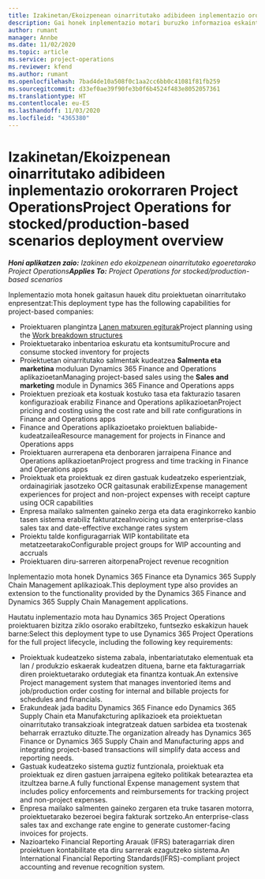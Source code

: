 ```yaml
---
title: Izakinetan/Ekoizpenean oinarritutako adibideen inplementazio orokorraren Project Operations
description: Gai honek inplementazio motari buruzko informazioa eskaintzen du, produkzioan oinarritutako / ekoizpenean oinarritutako Project Operations-en eragiketak.
author: rumant
manager: Annbe
ms.date: 11/02/2020
ms.topic: article
ms.service: project-operations
ms.reviewer: kfend
ms.author: rumant
ms.openlocfilehash: 7bad4de10a508f0c1aa2cc6bb0c41081f81fb259
ms.sourcegitcommit: d33ef0ae39f90fe3b0f6b4524f483e8052057361
ms.translationtype: HT
ms.contentlocale: eu-ES
ms.lasthandoff: 11/03/2020
ms.locfileid: "4365380"
---
```

# <a name="project-operations-for-stockedproduction-based-scenarios-deployment-overview"></a><span data-ttu-id="2c9d4-103">Izakinetan/Ekoizpenean oinarritutako adibideen inplementazio orokorraren Project Operations</span><span class="sxs-lookup"><span data-stu-id="2c9d4-103">Project Operations for stocked/production-based scenarios deployment overview</span></span>

<span data-ttu-id="2c9d4-104">_**Honi aplikatzen zaio:** Izakinen edo ekoizpenean oinarritutako egoeretarako Project Operations_</span><span class="sxs-lookup"><span data-stu-id="2c9d4-104">_**Applies To:** Project Operations for stocked/production-based scenarios_</span></span>


<span data-ttu-id="2c9d4-105">Inplementazio mota honek gaitasun hauek ditu proiektuetan oinarritutako enpresentzat:</span><span class="sxs-lookup"><span data-stu-id="2c9d4-105">This deployment type has the following capabilities for project-based companies:</span></span>

- <span data-ttu-id="2c9d4-106">Proiektuaren plangintza [Lanen matxuren egiturak](work-breakdown-structures.md)</span><span class="sxs-lookup"><span data-stu-id="2c9d4-106">Project planning using the [Work breakdown structures](work-breakdown-structures.md)</span></span>
- <span data-ttu-id="2c9d4-107">Proiektuetarako inbentarioa eskuratu eta kontsumitu</span><span class="sxs-lookup"><span data-stu-id="2c9d4-107">Procure and consume stocked inventory for projects</span></span>
- <span data-ttu-id="2c9d4-108">Proiektuetan oinarritutako salmentak kudeatzea **Salmenta eta marketina** moduluan Dynamics 365 Finance and Operations aplikazioetan</span><span class="sxs-lookup"><span data-stu-id="2c9d4-108">Managing project-based sales using the **Sales and marketing** module in Dynamics 365 Finance and Operations apps</span></span>
- <span data-ttu-id="2c9d4-109">Proiektuen prezioak eta kostuak kostuko tasa eta fakturazio tasaren konfigurazioak erabiliz Finance and Operations aplikazioetan</span><span class="sxs-lookup"><span data-stu-id="2c9d4-109">Project pricing and costing using the cost rate and bill rate configurations in Finance and Operations apps</span></span>
- <span data-ttu-id="2c9d4-110">Finance and Operations aplikazioetako proiektuen baliabide-kudeatzailea</span><span class="sxs-lookup"><span data-stu-id="2c9d4-110">Resource management for projects in Finance and Operations apps</span></span>
- <span data-ttu-id="2c9d4-111">Proiektuaren aurrerapena eta denboraren jarraipena Finance and Operations aplikazioetan</span><span class="sxs-lookup"><span data-stu-id="2c9d4-111">Project progress and time tracking in Finance and Operations apps</span></span>
- <span data-ttu-id="2c9d4-112">Proiektuak eta proiektuak ez diren gastuak kudeatzeko esperientziak, ordainagiriak jasotzeko OCR gaitasunak erabiliz</span><span class="sxs-lookup"><span data-stu-id="2c9d4-112">Expense management experiences for project and non-project expenses with receipt capture using OCR capabilities</span></span>
- <span data-ttu-id="2c9d4-113">Enpresa mailako salmenten gaineko zerga eta data eraginkorreko kanbio tasen sistema erabiliz fakturatzea</span><span class="sxs-lookup"><span data-stu-id="2c9d4-113">Invoicing using an enterprise-class sales tax and date-effective exchange rates system</span></span>
- <span data-ttu-id="2c9d4-114">Proiektu talde konfiguragarriak WIP kontabilitate eta metatzeetarako</span><span class="sxs-lookup"><span data-stu-id="2c9d4-114">Configurable project groups for WIP accounting and accruals</span></span>
- <span data-ttu-id="2c9d4-115">Proiektuaren diru-sarreren aitorpena</span><span class="sxs-lookup"><span data-stu-id="2c9d4-115">Project revenue recognition</span></span>

<span data-ttu-id="2c9d4-116">Inplementazio mota honek Dynamics 365 Finance eta Dynamics 365 Supply Chain Management aplikazioak.</span><span class="sxs-lookup"><span data-stu-id="2c9d4-116">This deployment type also provides an extension to the functionality provided by the Dynamics 365 Finance and Dynamics 365 Supply Chain Management applications.</span></span>

<span data-ttu-id="2c9d4-117">Hautatu inplementazio mota hau Dynamics 365 Project Operations proiektuaren bizitza ziklo osorako erabiltzeko, funtsezko eskakizun hauek barne:</span><span class="sxs-lookup"><span data-stu-id="2c9d4-117">Select this deployment type to use Dynamics 365 Project Operations for the full project lifecycle, including the following key requirements:</span></span>

- <span data-ttu-id="2c9d4-118">Proiektuak kudeatzeko sistema zabala, inbentariatutako elementuak eta lan / produkzio eskaerak kudeatzen dituena, barne eta fakturagarriak diren proiektuetarako ordutegiak eta finantza kontuak.</span><span class="sxs-lookup"><span data-stu-id="2c9d4-118">An extensive Project management system that manages inventoried items and job/production order costing for internal and billable projects for schedules and financials.</span></span>
- <span data-ttu-id="2c9d4-119">Erakundeak jada baditu Dynamics 365 Finance edo Dynamics 365 Supply Chain eta Manufakcturing aplikazioek eta proiektuetan oinarritutako transakzioak integratzeak datuen sarbidea eta txostenak beharrak erraztuko dituzte.</span><span class="sxs-lookup"><span data-stu-id="2c9d4-119">The organization already has Dynamics 365 Finance or Dynamics 365 Supply Chain and Manufacturing apps and integrating project-based transactions will simplify data access and reporting needs.</span></span>
- <span data-ttu-id="2c9d4-120">Gastuak kudeatzeko sistema guztiz funtzionala, proiektuak eta proiektuak ez diren gastuen jarraipena egiteko politikak betearaztea eta itzultzea barne.</span><span class="sxs-lookup"><span data-stu-id="2c9d4-120">A fully functional Expense management system that includes policy enforcements and reimbursements for tracking project and non-project expenses.</span></span>
- <span data-ttu-id="2c9d4-121">Enpresa mailako salmenten gaineko zergaren eta truke tasaren motorra, proiektuetarako bezeroei begira fakturak sortzeko.</span><span class="sxs-lookup"><span data-stu-id="2c9d4-121">An enterprise-class sales tax and exchange rate engine to generate customer-facing invoices for projects.</span></span>
- <span data-ttu-id="2c9d4-122">Nazioarteko Financial Reporting Arauak (IFRS) bateragarriak diren proiektuen kontabilitate eta diru sarrerak ezagutzeko sistema.</span><span class="sxs-lookup"><span data-stu-id="2c9d4-122">An International Financial Reporting Standards(IFRS)-compliant project accounting and revenue recognition system.</span></span>

